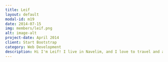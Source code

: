 ```yaml
---
title: Leif
layout: default
modal-id: m19
date: 2014-07-15
img: members/leif.png
alt: image-alt
project-date: April 2014
client: Start Bootstrap
category: Web Development
description: Hi I'm Leif! I live in Navelim, and I love to travel and all sorts of sports. I joined the Carmel Youth because of the amazing people in the group. Everyone here has an open mindset, and the priest are on a whole new level. I don't know how the manage to stay so jolly with all the responsibility they have on their shoulders. The Youth is a very active place. Despite us being in lockdown, I still see a health participation among everyone! I believe in actions over words, and being a Light helps me set peoples' hearts ablaze.
---
```

